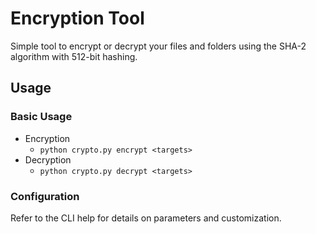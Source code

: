 # Encryption Tool

Simple tool to encrypt or decrypt your files and folders using the SHA-2 algorithm with 512-bit hashing.

## Usage

### Basic Usage

- Encryption
    - `python crypto.py encrypt <targets>`
- Decryption
    - `python crypto.py decrypt <targets>`

### Configuration

Refer to the CLI help for details on parameters and customization.